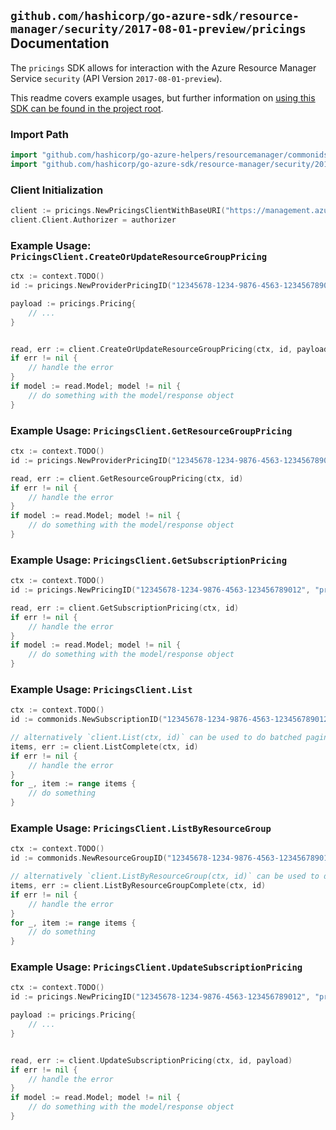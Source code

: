 
## `github.com/hashicorp/go-azure-sdk/resource-manager/security/2017-08-01-preview/pricings` Documentation

The `pricings` SDK allows for interaction with the Azure Resource Manager Service `security` (API Version `2017-08-01-preview`).

This readme covers example usages, but further information on [using this SDK can be found in the project root](https://github.com/hashicorp/go-azure-sdk/tree/main/docs).

### Import Path

```go
import "github.com/hashicorp/go-azure-helpers/resourcemanager/commonids"
import "github.com/hashicorp/go-azure-sdk/resource-manager/security/2017-08-01-preview/pricings"
```


### Client Initialization

```go
client := pricings.NewPricingsClientWithBaseURI("https://management.azure.com")
client.Client.Authorizer = authorizer
```


### Example Usage: `PricingsClient.CreateOrUpdateResourceGroupPricing`

```go
ctx := context.TODO()
id := pricings.NewProviderPricingID("12345678-1234-9876-4563-123456789012", "example-resource-group", "pricingValue")

payload := pricings.Pricing{
	// ...
}


read, err := client.CreateOrUpdateResourceGroupPricing(ctx, id, payload)
if err != nil {
	// handle the error
}
if model := read.Model; model != nil {
	// do something with the model/response object
}
```


### Example Usage: `PricingsClient.GetResourceGroupPricing`

```go
ctx := context.TODO()
id := pricings.NewProviderPricingID("12345678-1234-9876-4563-123456789012", "example-resource-group", "pricingValue")

read, err := client.GetResourceGroupPricing(ctx, id)
if err != nil {
	// handle the error
}
if model := read.Model; model != nil {
	// do something with the model/response object
}
```


### Example Usage: `PricingsClient.GetSubscriptionPricing`

```go
ctx := context.TODO()
id := pricings.NewPricingID("12345678-1234-9876-4563-123456789012", "pricingValue")

read, err := client.GetSubscriptionPricing(ctx, id)
if err != nil {
	// handle the error
}
if model := read.Model; model != nil {
	// do something with the model/response object
}
```


### Example Usage: `PricingsClient.List`

```go
ctx := context.TODO()
id := commonids.NewSubscriptionID("12345678-1234-9876-4563-123456789012")

// alternatively `client.List(ctx, id)` can be used to do batched pagination
items, err := client.ListComplete(ctx, id)
if err != nil {
	// handle the error
}
for _, item := range items {
	// do something
}
```


### Example Usage: `PricingsClient.ListByResourceGroup`

```go
ctx := context.TODO()
id := commonids.NewResourceGroupID("12345678-1234-9876-4563-123456789012", "example-resource-group")

// alternatively `client.ListByResourceGroup(ctx, id)` can be used to do batched pagination
items, err := client.ListByResourceGroupComplete(ctx, id)
if err != nil {
	// handle the error
}
for _, item := range items {
	// do something
}
```


### Example Usage: `PricingsClient.UpdateSubscriptionPricing`

```go
ctx := context.TODO()
id := pricings.NewPricingID("12345678-1234-9876-4563-123456789012", "pricingValue")

payload := pricings.Pricing{
	// ...
}


read, err := client.UpdateSubscriptionPricing(ctx, id, payload)
if err != nil {
	// handle the error
}
if model := read.Model; model != nil {
	// do something with the model/response object
}
```
